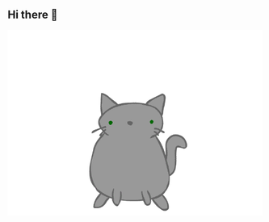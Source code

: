 ## Hi there 👋


<img src="https://github.com/OBSeRv3rr/OBSeRv3rr/blob/main/1558760067_WKQV.gif" alt="The Unlimited" widht="600">
